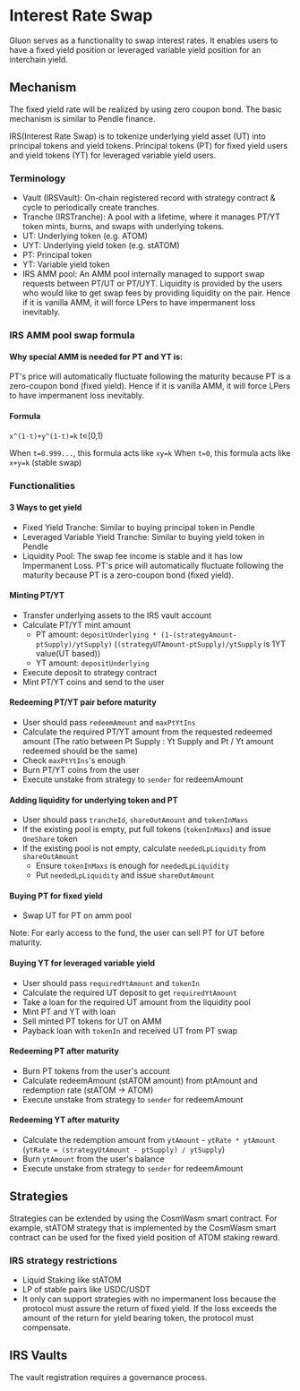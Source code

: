 # Interest Rate Swap

Gluon serves as a functionality to swap interest rates. It enables users to have a fixed yield position or leveraged variable yield position for an interchain yield.

## Mechanism

The fixed yield rate will be realized by using zero coupon bond. The basic mechanism is similar to Pendle finance.

IRS(Interest Rate Swap) is to tokenize underlying yield asset (UT) into principal tokens and yield tokens. Principal tokens (PT) for fixed yield users and yield tokens (YT) for leveraged variable yield users.

### Terminology

* Vault (IRSVault): On-chain registered record with strategy contract & cycle to periodically create tranches.
* Tranche (IRSTranche): A pool with a lifetime, where it manages PT/YT token mints, burns, and swaps with underlying tokens.
* UT: Underlying token (e.g. ATOM)
* UYT: Underlying yield token (e.g. stATOM)
* PT: Principal token
* YT: Variable yield token
* IRS AMM pool: An AMM pool internally managed to support swap requests between PT/UT or PT/UYT. Liquidity is provided by the users who would like to get swap fees by providing liquidity on the pair. Hence if it is vanilla AMM, it will force LPers to have impermanent loss inevitably.

### IRS AMM pool swap formula

#### Why special AMM is needed for PT and YT is:

PT's price will automatically fluctuate following the maturity because PT is a zero-coupon bond (fixed yield). Hence if it is vanilla AMM, it will force LPers to have impermanent loss inevitably.

#### Formula

`x^(1-t)+y^(1-t)=k` t∊\[0,1)

When `t=0.999...`, this formula acts like `xy=k` When `t=0`, this formula acts like `x+y=k` (stable swap)

### Functionalities

#### 3 Ways to get yield

* Fixed Yield Tranche: Similar to buying principal token in Pendle
* Leveraged Variable Yield Tranche: Similar to buying yield token in Pendle
* Liquidity Pool: The swap fee income is stable and it has low Impermanent Loss. PT's price will automatically fluctuate following the maturity because PT is a zero-coupon bond (fixed yield).

#### Minting PT/YT

* Transfer underlying assets to the IRS vault account
* Calculate PT/YT mint amount
  * PT amount: `depositUnderlying * (1-(strategyAmount-ptSupply)/ytSupply)` (`(strategyUTAmount-ptSupply)/ytSupply` is 1YT value(UT based))
  * YT amount: `depositUnderlying`
* Execute deposit to strategy contract
* Mint PT/YT coins and send to the user

#### Redeeming PT/YT pair before maturity

* User should pass `redeemAmount` and `maxPtYtIns`
* Calculate the required PT/YT amount from the requested redeemed amount (The ratio between Pt Supply : Yt Supply and Pt / Yt amount redeemed should be the same)
* Check `maxPtYtIns`'s enough
* Burn PT/YT coins from the user
* Execute unstake from strategy to `sender` for redeemAmount

#### Adding liquidity for underlying token and PT

* User should pass `trancheId`, `shareOutAmount` and `tokenInMaxs`
* If the existing pool is empty, put full tokens (`tokenInMaxs`) and issue `OneShare` token
* If the existing pool is not empty, calculate `neededLpLiquidity` from `shareOutAmount`
  * Ensure `tokenInMaxs` is enough for `neededLpLiquidity`
  * Put `neededLpLiquidity` and issue `shareOutAmount`

#### Buying PT for fixed yield

* Swap UT for PT on amm pool

Note: For early access to the fund, the user can sell PT for UT before maturity.

#### Buying YT for leveraged variable yield

* User should pass `requiredYtAmount` and `tokenIn`
* Calculate the required UT deposit to get `requiredYtAmount`
* Take a loan for the required UT amount from the liquidity pool
* Mint PT and YT with loan
* Sell minted PT tokens for UT on AMM
* Payback loan with `tokenIn` and received UT from PT swap

#### Redeeming PT after maturity

* Burn PT tokens from the user's account
* Calculate redeemAmount (stATOM amount) from ptAmount and redemption rate (stATOM -> ATOM)
* Execute unstake from strategy to `sender` for redeemAmount

#### Redeeming YT after maturity

* Calculate the redemption amount from `ytAmount` - `ytRate * ytAmount` (`ytRate = (strategyUtAmount - ptSupply) / ytSupply`)
* Burn `ytAmount` from the user's balance
* Execute unstake from strategy to `sender` for redeemAmount

## Strategies

Strategies can be extended by using the CosmWasm smart contract. For example, stATOM strategy that is implemented by the CosmWasm smart contract can be used for the fixed yield position of ATOM staking reward.

### IRS strategy restrictions

* Liquid Staking like stATOM
* LP of stable pairs like USDC/USDT
* It only can support strategies with no impermanent loss because the protocol must assure the return of fixed yield. If the loss exceeds the amount of the return for yield bearing token, the protocol must compensate.

## IRS Vaults

The vault registration requires a governance process.
